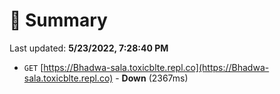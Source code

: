 # 📖 Summary
Last updated: **5/23/2022, 7:28:40 PM**

- `GET` [https://Bhadwa-sala.toxicblte.repl.co](https://Bhadwa-sala.toxicblte.repl.co) - **Down** (2367ms)
